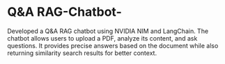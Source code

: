 # Q&A RAG-Chatbot-
Developed a Q&A RAG chatbot using NVIDIA NIM and LangChain. The chatbot allows users to upload a PDF, analyze its content, and ask questions. It provides precise answers based on the document while also returning similarity search results for better context.
